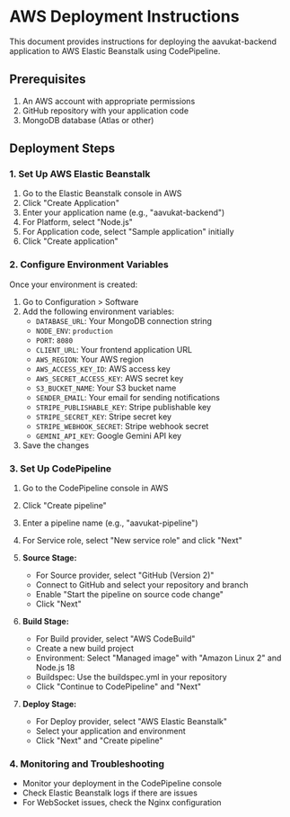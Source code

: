 # AWS Deployment Instructions

This document provides instructions for deploying the aavukat-backend application to AWS Elastic Beanstalk using CodePipeline.

## Prerequisites

1. An AWS account with appropriate permissions
2. GitHub repository with your application code
3. MongoDB database (Atlas or other)

## Deployment Steps

### 1. Set Up AWS Elastic Beanstalk

1. Go to the Elastic Beanstalk console in AWS
2. Click "Create Application"
3. Enter your application name (e.g., "aavukat-backend")
4. For Platform, select "Node.js"
5. For Application code, select "Sample application" initially
6. Click "Create application"

### 2. Configure Environment Variables

Once your environment is created:

1. Go to Configuration > Software
2. Add the following environment variables:
   - `DATABASE_URL`: Your MongoDB connection string
   - `NODE_ENV`: `production`
   - `PORT`: `8080`
   - `CLIENT_URL`: Your frontend application URL
   - `AWS_REGION`: Your AWS region
   - `AWS_ACCESS_KEY_ID`: AWS access key
   - `AWS_SECRET_ACCESS_KEY`: AWS secret key
   - `S3_BUCKET_NAME`: Your S3 bucket name
   - `SENDER_EMAIL`: Your email for sending notifications
   - `STRIPE_PUBLISHABLE_KEY`: Stripe publishable key
   - `STRIPE_SECRET_KEY`: Stripe secret key
   - `STRIPE_WEBHOOK_SECRET`: Stripe webhook secret
   - `GEMINI_API_KEY`: Google Gemini API key
3. Save the changes

### 3. Set Up CodePipeline

1. Go to the CodePipeline console in AWS
2. Click "Create pipeline"
3. Enter a pipeline name (e.g., "aavukat-pipeline")
4. For Service role, select "New service role" and click "Next"

5. **Source Stage:**
   - For Source provider, select "GitHub (Version 2)"
   - Connect to GitHub and select your repository and branch
   - Enable "Start the pipeline on source code change"
   - Click "Next"

6. **Build Stage:**
   - For Build provider, select "AWS CodeBuild"
   - Create a new build project
   - Environment: Select "Managed image" with "Amazon Linux 2" and Node.js 18
   - Buildspec: Use the buildspec.yml in your repository
   - Click "Continue to CodePipeline" and "Next"

7. **Deploy Stage:**
   - For Deploy provider, select "AWS Elastic Beanstalk"
   - Select your application and environment
   - Click "Next" and "Create pipeline"

### 4. Monitoring and Troubleshooting

- Monitor your deployment in the CodePipeline console
- Check Elastic Beanstalk logs if there are issues
- For WebSocket issues, check the Nginx configuration 